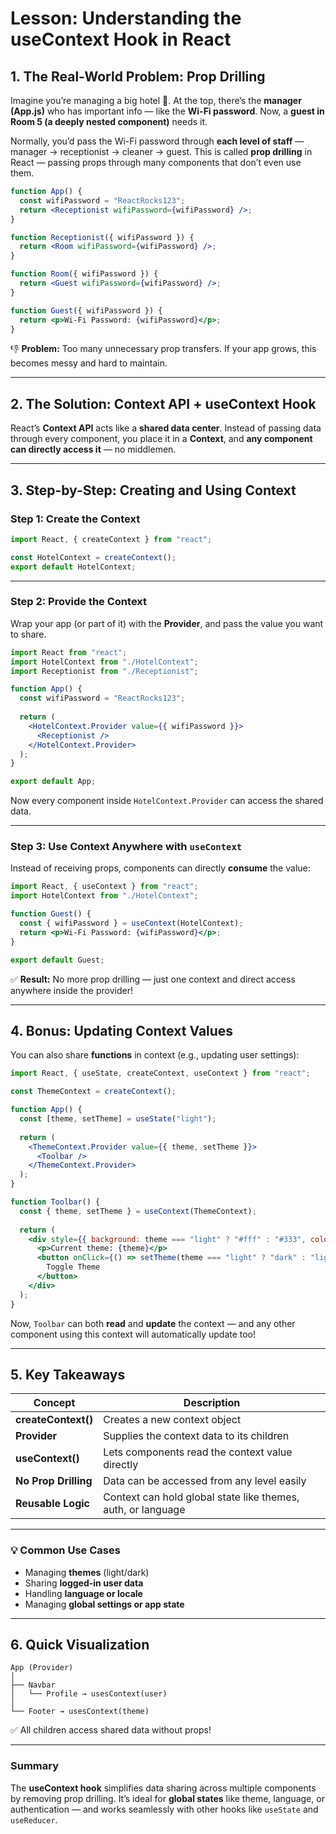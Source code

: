 # Lesson: Understanding the useContext Hook in React

## 1. The Real-World Problem: Prop Drilling

Imagine you’re managing a big hotel 🏨.
At the top, there’s the **manager (App.js)** who has important info — like the **Wi-Fi password**.
Now, a **guest in Room 5 (a deeply nested component)** needs it.

Normally, you’d pass the Wi-Fi password through **each level of staff** — manager → receptionist → cleaner → guest.
This is called **prop drilling** in React — passing props through many components that don’t even use them.

```jsx
function App() {
  const wifiPassword = "ReactRocks123";
  return <Receptionist wifiPassword={wifiPassword} />;
}

function Receptionist({ wifiPassword }) {
  return <Room wifiPassword={wifiPassword} />;
}

function Room({ wifiPassword }) {
  return <Guest wifiPassword={wifiPassword} />;
}

function Guest({ wifiPassword }) {
  return <p>Wi-Fi Password: {wifiPassword}</p>;
}
```

👎 **Problem:**
Too many unnecessary prop transfers. If your app grows, this becomes messy and hard to maintain.

---

## 2. The Solution: Context API + useContext Hook

React’s **Context API** acts like a **shared data center**.
Instead of passing data through every component, you place it in a **Context**, and **any component can directly access it** — no middlemen.

---

## 3. Step-by-Step: Creating and Using Context

### Step 1: Create the Context

```jsx
import React, { createContext } from "react";

const HotelContext = createContext();
export default HotelContext;
```

---

### Step 2: Provide the Context

Wrap your app (or part of it) with the **Provider**, and pass the value you want to share.

```jsx
import React from "react";
import HotelContext from "./HotelContext";
import Receptionist from "./Receptionist";

function App() {
  const wifiPassword = "ReactRocks123";
  
  return (
    <HotelContext.Provider value={{ wifiPassword }}>
      <Receptionist />
    </HotelContext.Provider>
  );
}

export default App;
```

Now every component inside `HotelContext.Provider` can access the shared data.

---

### Step 3: Use Context Anywhere with `useContext`

Instead of receiving props, components can directly **consume** the value:

```jsx
import React, { useContext } from "react";
import HotelContext from "./HotelContext";

function Guest() {
  const { wifiPassword } = useContext(HotelContext);
  return <p>Wi-Fi Password: {wifiPassword}</p>;
}

export default Guest;
```

✅ **Result:**
No more prop drilling — just one context and direct access anywhere inside the provider!

---

## 4. Bonus: Updating Context Values

You can also share **functions** in context (e.g., updating user settings):

```jsx
import React, { useState, createContext, useContext } from "react";

const ThemeContext = createContext();

function App() {
  const [theme, setTheme] = useState("light");
  
  return (
    <ThemeContext.Provider value={{ theme, setTheme }}>
      <Toolbar />
    </ThemeContext.Provider>
  );
}

function Toolbar() {
  const { theme, setTheme } = useContext(ThemeContext);
  
  return (
    <div style={{ background: theme === "light" ? "#fff" : "#333", color: theme === "light" ? "#000" : "#fff" }}>
      <p>Current theme: {theme}</p>
      <button onClick={() => setTheme(theme === "light" ? "dark" : "light")}>
        Toggle Theme
      </button>
    </div>
  );
}
```

Now, `Toolbar` can both **read** and **update** the context — and any other component using this context will automatically update too!

---

## 5. Key Takeaways

| Concept              | Description                                                  |
| -------------------- | ------------------------------------------------------------ |
| **createContext()**  | Creates a new context object                                 |
| **Provider**         | Supplies the context data to its children                    |
| **useContext()**     | Lets components read the context value directly              |
| **No Prop Drilling** | Data can be accessed from any level easily                   |
| **Reusable Logic**   | Context can hold global state like themes, auth, or language |

---

### 💡 Common Use Cases

* Managing **themes** (light/dark)
* Sharing **logged-in user data**
* Handling **language or locale**
* Managing **global settings or app state**

---

## 6. Quick Visualization

```
App (Provider)
│
├── Navbar
│   └── Profile → usesContext(user)
│
└── Footer → usesContext(theme)
```

✅ All children access shared data without props!

---

### Summary

The **useContext hook** simplifies data sharing across multiple components by removing prop drilling.
It’s ideal for **global states** like theme, language, or authentication — and works seamlessly with other hooks like `useState` and `useReducer`.
